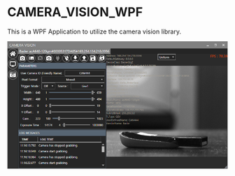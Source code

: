# CAMERA_VISION_WPF
This is a WPF Application to utilize the camera vision library.

![sample picture](https://github.com/GGorany/CAMERA_VISION_WPF/blob/master/sample_picture.png?raw=true)
